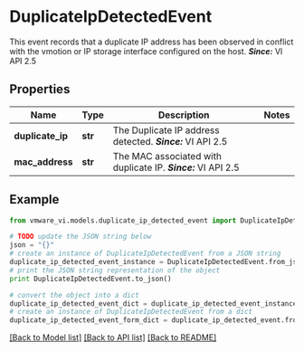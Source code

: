 # DuplicateIpDetectedEvent

This event records that a duplicate IP address has been observed in conflict with the vmotion or IP storage interface configured on the host.  ***Since:*** VI API 2.5 

## Properties
Name | Type | Description | Notes
------------ | ------------- | ------------- | -------------
**duplicate_ip** | **str** | The Duplicate IP address detected.  ***Since:*** VI API 2.5  | 
**mac_address** | **str** | The MAC associated with duplicate IP.  ***Since:*** VI API 2.5  | 

## Example

```python
from vmware_vi.models.duplicate_ip_detected_event import DuplicateIpDetectedEvent

# TODO update the JSON string below
json = "{}"
# create an instance of DuplicateIpDetectedEvent from a JSON string
duplicate_ip_detected_event_instance = DuplicateIpDetectedEvent.from_json(json)
# print the JSON string representation of the object
print DuplicateIpDetectedEvent.to_json()

# convert the object into a dict
duplicate_ip_detected_event_dict = duplicate_ip_detected_event_instance.to_dict()
# create an instance of DuplicateIpDetectedEvent from a dict
duplicate_ip_detected_event_form_dict = duplicate_ip_detected_event.from_dict(duplicate_ip_detected_event_dict)
```
[[Back to Model list]](../README.md#documentation-for-models) [[Back to API list]](../README.md#documentation-for-api-endpoints) [[Back to README]](../README.md)


